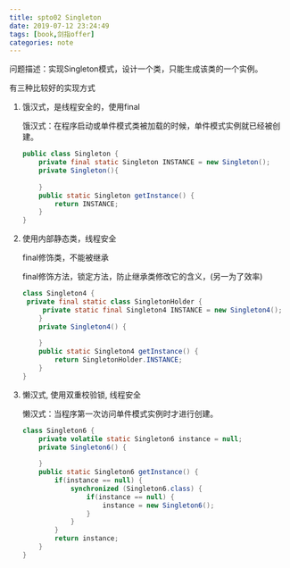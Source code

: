 ```yaml
---
title: spto02 Singleton
date: 2019-07-12 23:24:49
tags: [book,剑指offer]
categories: note
---
```


问题描述：实现Singleton模式，设计一个类，只能生成该类的一个实例。
<!-- more -->

有三种比较好的实现方式

1. 饿汉式，是线程安全的，使用final

   饿汉式：在程序启动或单件模式类被加载的时候，单件模式实例就已经被创建。

   ```java
   public class Singleton {
       private final static Singleton INSTANCE = new Singleton();
       private Singleton(){
           
       }    
       public static Singleton getInstance() {        
           return INSTANCE;    
       }
   }
   ```

2. 使用内部静态类，线程安全

   final修饰类，不能被继承

   final修饰方法，锁定方法，防止继承类修改它的含义，(另一为了效率)

   

   ```java
   class Singleton4 {
   	private final static class SingletonHolder {
       	private static final Singleton4 INSTANCE = new Singleton4();    
       }    
       private Singleton4() {    
           
       }    
       public static Singleton4 getInstance() {        
           return SingletonHolder.INSTANCE;    
       }
   }
   ```

3. 懒汉式, 使用双重校验锁, 线程安全

   懒汉式：当程序第一次访问单件模式实例时才进行创建。

   ```java
   class Singleton6 {    
       private volatile static Singleton6 instance = null;    
       private Singleton6() {    
       
       }    
       public static Singleton6 getInstance() {        
           if(instance == null) {            
               synchronized (Singleton6.class) {                
                   if(instance == null) {                    
                       instance = new Singleton6();                
                   }            
               }        
           }        
           return instance;    
       }
   }
   ```